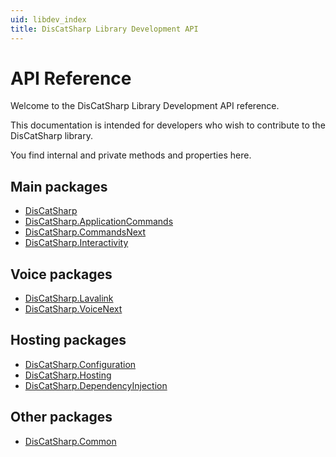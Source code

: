 ```yaml
---
uid: libdev_index
title: DisCatSharp Library Development API
---
```

# API Reference

Welcome to the DisCatSharp Library Development API reference.

This documentation is intended for developers who wish to contribute to the DisCatSharp library.

You find internal and private methods and properties here.


## Main packages
- [DisCatSharp](xref:libdev_discatsharp_index)
- [DisCatSharp.ApplicationCommands](xref:libdev_discatsharp_applicationcommands_index)
- [DisCatSharp.CommandsNext](xref:libdev_discatsharp_commandsnext_index)
- [DisCatSharp.Interactivity](xref:libdev_discatsharp_interactivity_index)

## Voice packages
- [DisCatSharp.Lavalink](xref:libdev_discatsharp_lavalink_index)
- [DisCatSharp.VoiceNext](xref:libdev_discatsharp_voicenext_index)

## Hosting packages
- [DisCatSharp.Configuration](xref:libdev_discatsharp_configuration_index)
- [DisCatSharp.Hosting](xref:libdev_discatsharp_hosting_index)
- [DisCatSharp.DependencyInjection](xref:libdev_discatsharp_hosting_dependencyinjection_index)

## Other packages
- [DisCatSharp.Common](xref:libdev_discatsharp_common_index)
